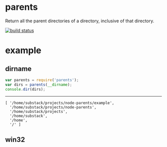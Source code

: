 # parents

Return all the parent directories of a directory, inclusive of that directory.

[![build status](https://secure.travis-ci.org/substack/node-parents.png)](http://travis-ci.org/substack/node-parents)

# example

## dirname

``` js
var parents = require('parents');
var dirs = parents(__dirname);
console.dir(dirs);
```

***

```
[ '/home/substack/projects/node-parents/example',
  '/home/substack/projects/node-parents',
  '/home/substack/projects',
  '/home/substack',
  '/home',
  '/' ]
```

## win32
